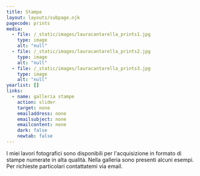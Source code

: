 ```yaml
---
title: Stampe
layout: layouts/subpage.njk
pagecode: prints
media:
  - file: /_static/images/lauracantarella_prints1.jpg
    type: image
    alt: "null"
  - file: /_static/images/lauracantarella_prints2.jpg
    type: image
    alt: "null"
  - file: /_static/images/lauracantarella_prints3.jpg
    type: image
    alt: "null"
yearlist: []
links:
  - name: galleria stampe
    action: slider
    target: none
    emailaddress: none
    emailsubject: none
    emailcontent: none
    dark: false
    newtab: false
---
```

I miei lavori fotografici sono disponibili per l'acquisizione in formato di stampe numerate in alta qualità. Nella galleria sono presenti alcuni esempi. Per richieste particolari contattatemi via email.
